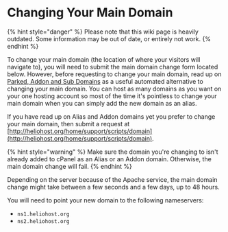 # Changing Your Main Domain

{% hint style="danger" %}
Please note that this wiki page is heavily outdated. Some information may be out of date, or entirely not work.
{% endhint %}

To change your main domain (the location of where your visitors will navigate to), you will need to submit the main domain change form located below. However, before requesting to change your main domain, read up on [Parked, Addon and Sub Domains](parked-addon-and-sub-domains.md) as a useful automated alternative to changing your main domain. You can host as many domains as you want on your one hosting account so most of the time it's pointless to change your main domain when you can simply add the new domain as an alias.

If you have read up on Alias and Addon domains yet you prefer to change your main domain, then submit a request at [http://heliohost.org/home/support/scripts/domain](http://heliohost.org/home/support/scripts/domain).

{% hint style="warning" %}
Make sure the domain you're changing to isn't already added to cPanel as an Alias or an Addon domain. Otherwise, the main domain change will fail.
{% endhint %}

Depending on the server because of the Apache service, the main domain change might take between a few seconds and a few days, up to 48 hours.

You will need to point your new domain to the following nameservers:

* `ns1.heliohost.org`
* `ns2.heliohost.org`

